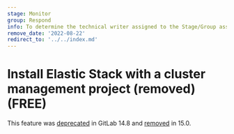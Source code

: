 ```yaml
---
stage: Monitor
group: Respond
info: To determine the technical writer assigned to the Stage/Group associated with this page, see https://about.gitlab.com/handbook/engineering/ux/technical-writing/#assignments
remove_date: '2022-08-22'
redirect_to: '../../index.md'
---
```


# Install Elastic Stack with a cluster management project (removed) **(FREE)**

This feature was [deprecated](https://gitlab.com/gitlab-org/gitlab/-/issues/346485) in GitLab 14.8
and [removed](https://gitlab.com/gitlab-org/gitlab/-/issues/360182) in 15.0.
